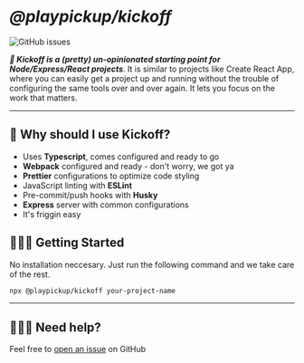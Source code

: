 # **_@playpickup/kickoff_**

![GitHub issues](https://img.shields.io/github/issues/playpickup/kickoff?style=flat-square)

**_🏈 Kickoff is a (pretty) un-opinionated starting point for Node/Express/React projects_**. It is similar to projects like Create React App, where you can easily get a project up and running without the trouble of configuring the same tools over and over again. It lets you focus on the work that matters.

---

## 🤔 Why should I use Kickoff?

- Uses **Typescript**, comes configured and ready to go
- **Webpack** configured and ready - don't worry, we got ya
- **Prettier** configurations to optimize code styling
- JavaScript linting with **ESLint**
- Pre-commit/push hooks with **Husky**
- **Express** server with common configurations
- It's friggin easy

## 🦸🏽‍♀️ Getting Started

No installation neccesary. Just run the following command and we take care of the rest.

```sh
npx @playpickup/kickoff your-project-name
```

---

## 🙋🏾‍♀️ Need help?

Feel free to [open an issue](https://github.com/PlayPickup/kickoff/issues) on GitHub
